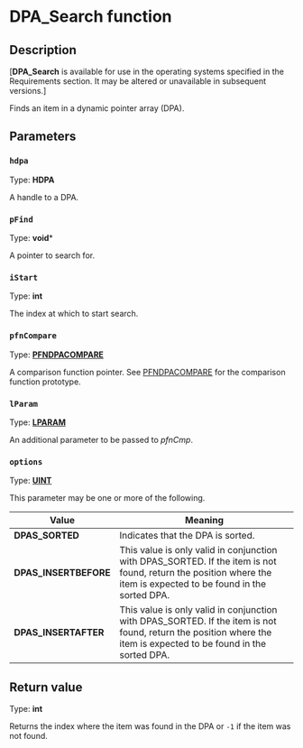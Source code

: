 # DPA_Search function

## Description

[**DPA_Search** is available for use in the operating systems specified in the Requirements section. It may be altered or unavailable in subsequent versions.]

Finds an item in a dynamic pointer array (DPA).

## Parameters

### `hdpa`

Type: **HDPA**

A handle to a DPA.

### `pFind`

Type: **void***

A pointer to search for.

### `iStart`

Type: **int**

The index at which to start search.

### `pfnCompare`

Type: **[PFNDPACOMPARE](https://learn.microsoft.com/windows/desktop/api/dpa_dsa/nc-dpa_dsa-pfndacompare)**

A comparison function pointer. See [PFNDPACOMPARE](https://learn.microsoft.com/windows/desktop/api/dpa_dsa/nc-dpa_dsa-pfndacompare) for the comparison function prototype.

### `lParam`

Type: **[LPARAM](https://learn.microsoft.com/windows/desktop/WinProg/windows-data-types)**

An additional parameter to be passed to *pfnCmp*.

### `options`

Type: **[UINT](https://learn.microsoft.com/windows/desktop/WinProg/windows-data-types)**

This parameter may be one or more of the following.

| Value | Meaning |
| --- | --- |
| **DPAS_SORTED** | Indicates that the DPA is sorted. |
| **DPAS_INSERTBEFORE** | This value is only valid in conjunction with DPAS_SORTED. If the item is not found, return the position where the item is expected to be found in the sorted DPA. |
| **DPAS_INSERTAFTER** | This value is only valid in conjunction with DPAS_SORTED. If the item is not found, return the position where the item is expected to be found in the sorted DPA. |

## Return value

Type: **int**

Returns the index where the item was found in the DPA or `-1` if the item was not found.
